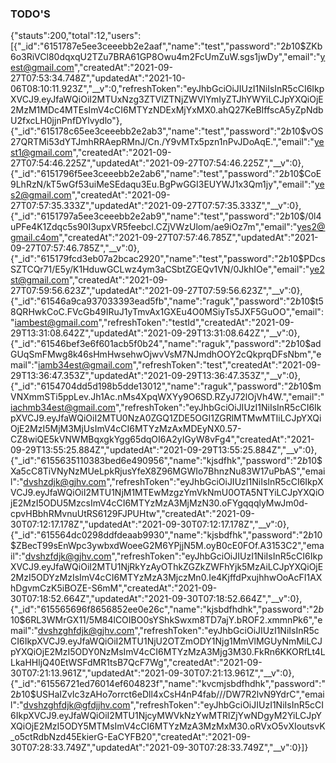 ### TODO'S

{"stauts":200,"total":12,"users":[{"_id":"6151787e5ee3ceeebb2e2aaf","name":"test","password":"$2b$10$ZKb6o3RiVCl80dqxqU2TZu7BRA61GP8Owu4m2FcUmZuW.sgs1jwDy","email":"yest@gmail.com","createdAt":"2021-09-27T07:53:34.748Z","updatedAt":"2021-10-06T08:10:11.923Z","__v":0,"refreshToken":"eyJhbGciOiJIUzI1NiIsInR5cCI6IkpXVCJ9.eyJfaWQiOiI2MTUxNzg3ZTVlZTNjZWVlYmIyZTJhYWYiLCJpYXQiOjE2MzM1MDc4MTEsImV4cCI6MTYzNDExMjYxMX0.ahQ27KeBIffscA5yZpNdbU2fxcLH0jjnPnfDYlvydlo"},{"_id":"615178c65ee3ceeebb2e2ab3","name":"test","password":"$2b$10$vOS27QRTMi53dYTJmhRRAepRMnJ/Cn./Y9vMTx5pzn1nPvJDoAqE.","email":"yest1@gmail.com","createdAt":"2021-09-27T07:54:46.225Z","updatedAt":"2021-09-27T07:54:46.225Z","__v":0},{"_id":"6151796f5ee3ceeebb2e2ab6","name":"test","password":"$2b$10$CoE9LhRzN/kT5wGf53uiMeSEdaqu3Eu.BgPwGGI3EUYWJ1x3Qm1jy","email":"yes2@gmail.com","createdAt":"2021-09-27T07:57:35.333Z","updatedAt":"2021-09-27T07:57:35.333Z","__v":0},{"_id":"6151797a5ee3ceeebb2e2ab9","name":"test","password":"$2b$10$/0l4uPFe4K1Zdqc5s90I3upxVR5feebcl.CZjVWzUlom/ae9iOz7m","email":"yes2@gmail.c4om","createdAt":"2021-09-27T07:57:46.785Z","updatedAt":"2021-09-27T07:57:46.785Z","__v":0},{"_id":"615179fcd3eb07a2bcac2920","name":"test","password":"$2b$10$PDcsSZTCQr71/E5y/K1HduwGCLwz4ym3aCSbtZGEQv1VN/0JkhIOe","email":"ye2st@gmail.com","createdAt":"2021-09-27T07:59:56.623Z","updatedAt":"2021-09-27T07:59:56.623Z","__v":0},{"_id":"61546a9ca937033393ead5fb","name":"raguk","password":"$2b$10$t58QRHwkCoC.FVcGb49IRuJ1yTmvAx1GXEu4O0MSiyTs5JXF5GuOO","email":"iambest@gmail.com","refreshToken":"testId","createdAt":"2021-09-29T13:31:08.642Z","updatedAt":"2021-09-29T13:31:08.642Z","__v":0},{"_id":"61546bef3e6f601acb5f0b24","name":"raguk","password":"$2b$10$adGUqSmFMwg8k46sHmHwsehwOjwvVsM7NJmdhOOY2cQkprqDFsNbm","email":"iamb34est@gmail.com","refreshToken":"test","createdAt":"2021-09-29T13:36:47.353Z","updatedAt":"2021-09-29T13:36:47.353Z","__v":0},{"_id":"6154704dd5d198b5dde13012","name":"raguk","password":"$2b$10$mVNXmmSTi5ppLev.Jh1Ac.nMs4XpqWXYy9O6SD.RZyJ72lOjVh4W.","email":"iachmb34est@gmail.com","refreshToken":"eyJhbGciOiJIUzI1NiIsInR5cCI6IkpXVCJ9.eyJfaWQiOiI2MTU0NzA0ZGQ1ZDE5OGI1ZGRlMTMwMTIiLCJpYXQiOjE2MzI5MjM3MjUsImV4cCI6MTYzMzAxMDEyNX0.57-CZ8wiQE5kVNWMBqxgkYgg65dqOI6A2yIGyW8vFg4","createdAt":"2021-09-29T13:55:25.884Z","updatedAt":"2021-09-29T13:55:25.884Z","__v":0},{"_id":"6155635110383bed6e490956","name":"kjsdfhk","password":"$2b$10$Xa5cC8TiVNyNzMUeLpkRjusYfeX8Z96MGWIo7BhnzNu83W17uPbAS","email":"dvshzdjk@gjhv.com","refreshToken":"eyJhbGciOiJIUzI1NiIsInR5cCI6IkpXVCJ9.eyJfaWQiOiI2MTU1NjM1MTEwMzgzYmVkNmU0OTA5NTYiLCJpYXQiOjE2MzI5ODU5MzcsImV4cCI6MTYzMzA3MjMzN30.oFYgqqqlyMwJm0d-cpvHBbhRMvnuUtRS6129FJPUHtw","createdAt":"2021-09-30T07:12:17.178Z","updatedAt":"2021-09-30T07:12:17.178Z","__v":0},{"_id":"615564dc0298ddfdeaab9930","name":"kjsbdfhk","password":"$2b$10$ZBecT99sEnWpc3ywbxdWoeeG2M6YPjjN5M.oyB0cE0FOf.A3153C2","email":"dvshzfdjk@gjhv.com","refreshToken":"eyJhbGciOiJIUzI1NiIsInR5cCI6IkpXVCJ9.eyJfaWQiOiI2MTU1NjRkYzAyOThkZGZkZWFhYjk5MzAiLCJpYXQiOjE2MzI5ODYzMzIsImV4cCI6MTYzMzA3MjczMn0.Ie4KjffdPxujhhwOoAcFI1AXhDgvmCzK5iBOZE-S6mM","createdAt":"2021-09-30T07:18:52.664Z","updatedAt":"2021-09-30T07:18:52.664Z","__v":0},{"_id":"615565696f8656852ee0e26c","name":"kjsbdfhdhk","password":"$2b$10$6RL3WMrGX11/5M84lCOIBO0sYShkSwxm8TD7ajY.bROF2.xmmnPk6","email":"dvshzghfdjk@gjhv.com","refreshToken":"eyJhbGciOiJIUzI1NiIsInR5cCI6IkpXVCJ9.eyJfaWQiOiI2MTU1NjU2OTZmODY1Njg1MmVlMGUyNmMiLCJpYXQiOjE2MzI5ODY0NzMsImV4cCI6MTYzMzA3Mjg3M30.FkRn6KKORfLt4LLkaHHljQ40EtWSFdMR1tsB7QcF7Wg","createdAt":"2021-09-30T07:21:13.961Z","updatedAt":"2021-09-30T07:21:13.961Z","__v":0},{"_id":"61556721ed76014ef604823f","name":"kvcmjsbdfhdhk","password":"$2b$10$USHaIZvIc3zAHo7orrct6eDll4xCsH4nP4fab///DW7R2lvN9YdrC","email":"dvshzghfdjk@gfdjjhv.com","refreshToken":"eyJhbGciOiJIUzI1NiIsInR5cCI6IkpXVCJ9.eyJfaWQiOiI2MTU1NjcyMWVkNzYwMTRlZjYwNDgyM2YiLCJpYXQiOjE2MzI5ODY5MTMsImV4cCI6MTYzMzA3MzMxM30.oRVxO5vXIoutsvK_o5ctRdbNzd45EkierG-EaCYFB20","createdAt":"2021-09-30T07:28:33.749Z","updatedAt":"2021-09-30T07:28:33.749Z","__v":0}]}
